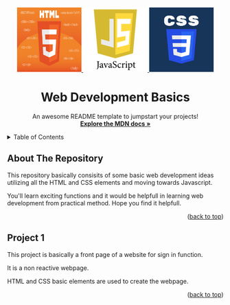 <div id="top"></div>
<!--
*** Thanks for checking out the Best-README-Template. If you have a suggestion
*** that would make this better, please fork the repo and create a pull request
*** or simply open an issue with the tag "enhancement".
*** Don't forget to give the project a star!
*** Thanks again! Now go create something AMAZING! :D
-->

<!-- PROJECT LOGO -->
<br />
<div align="center">
  <a href="#">
    <img src="Logos/html.jpg" alt="Logo" width="150" height="150">
    <img src="Logos/javascript_logo.png" alt="Logo" width="150" height="150">
    <img src="Logos/css.png" alt="Logo" width="150" height="150">
  </a>

  <h1 align="center">Web Development Basics </h1>

  <p align="center">
    An awesome README template to jumpstart your projects!
    <br />
    <a href="https://developer.mozilla.org/en-US/docs/Web/JavaScript"><strong>Explore the MDN docs »</strong></a>
    <br />
    
  </p>
</div>

<!-- TABLE OF CONTENTS -->
<details>
  <summary>Table of Contents</summary>
  <ul>
    <li>
      <a href="#about-the-repository">About The Repository</a>
    </li>
    <li><a href="#project-1">A Non Reactive Front Page SignIn Website</a></li>
  </ul>
</details>

## About The Repository

This repository basically consisits of some basic web development ideas utilizing all the HTML and CSS elements and moving towards Javascript.

You'll learn exciting functions and it would be helpfull in learning web development from practical method. Hope you find it helpfull.

<p align="right">(<a href="#top">back to top</a>)</p>

## Project 1

This project is basically a front page of a website for sign in function. 

It is a non reactive webpage. 

HTML and CSS basic elements are used to create the webpage.

<p align="right">(<a href="#top">back to top</a>)</p>

